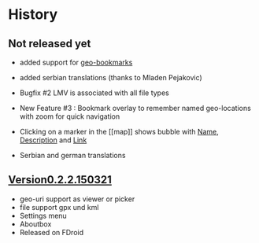 # History

## Not released yet

* added support for [geo-bookmarks](bookmarks)
* added serbian translations (thanks to Mladen Pejakovic)

* Bugfix #2 LMV is associated with all file types
* New Feature #3 : Bookmark overlay to remember named geo-locations with zoom for quick navigation
* Clicking on a marker in the [[map]] shows bubble with [Name](api#name), [Description](api#description) and [Link](api#)
* Serbian and german translations

## [Version0.2.2.150321](https://github.com/k3b/LocationMapViewer/releases/tag/Version0.2.2.150321)

* geo-uri support as viewer or picker
* file support gpx und kml
* Settings menu
* Aboutbox
* Released on FDroid